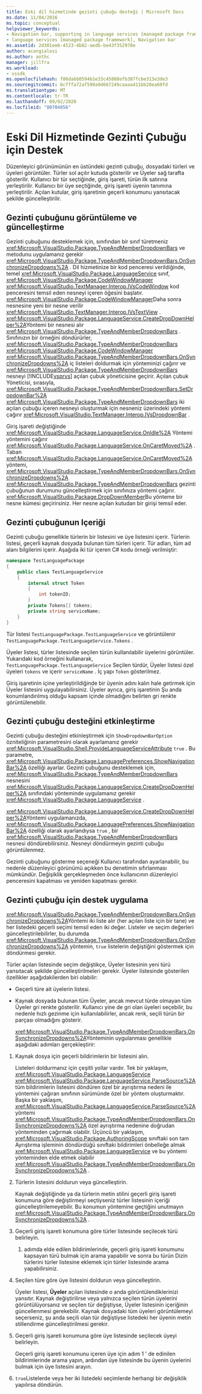```yaml
---
title: Eski dil hizmetinde gezinti çubuğu desteği | Microsoft Docs
ms.date: 11/04/2016
ms.topic: conceptual
helpviewer_keywords:
- Navigation bar, supporting in language services [managed package framework]
- language services [managed package framework], Navigation bar
ms.assetid: 2d301ee6-4523-4b82-aedb-be43f352978e
author: acangialosi
ms.author: anthc
manager: jillfra
ms.workload:
- vssdk
ms.openlocfilehash: f86dabb0594b1e33c45808efb387fcbe313e3de3
ms.sourcegitcommit: 6cfffa72af599a9d667249caaaa411bb28ea69fd
ms.translationtype: MT
ms.contentlocale: tr-TR
ms.lasthandoff: 09/02/2020
ms.locfileid: "80704856"
---
```

# <a name="support-for-the-navigation-bar-in-a-legacy-language-service"></a>Eski Dil Hizmetinde Gezinti Çubuğu için Destek
Düzenleyici görünümünün en üstündeki gezinti çubuğu, dosyadaki türleri ve üyeleri görüntüler. Türler sol açılır kutuda gösterilir ve Üyeler sağ tarafta gösterilir. Kullanıcı bir tür seçtiğinde, giriş işareti, türün ilk satırına yerleştirilir. Kullanıcı bir üye seçtiğinde, giriş işareti üyenin tanımına yerleştirilir. Açılan kutular, giriş işaretinin geçerli konumunu yansıtacak şekilde güncelleştirilir.

## <a name="displaying-and-updating-the-navigation-bar"></a>Gezinti çubuğunu görüntüleme ve güncelleştirme
 Gezinti çubuğunu desteklemek için, sınıfından bir sınıf türetmeniz <xref:Microsoft.VisualStudio.Package.TypeAndMemberDropdownBars> ve metodunu uygulamanız gerekir <xref:Microsoft.VisualStudio.Package.TypeAndMemberDropdownBars.OnSynchronizeDropdowns%2A> . Dil hizmetinize bir kod penceresi verildiğinde, temel <xref:Microsoft.VisualStudio.Package.LanguageService> sınıf, <xref:Microsoft.VisualStudio.Package.CodeWindowManager> <xref:Microsoft.VisualStudio.TextManager.Interop.IVsCodeWindow> kod penceresini temsil eden nesneyi içeren öğesini başlatır. <xref:Microsoft.VisualStudio.Package.CodeWindowManager>Daha sonra nesnesine yeni bir nesne verilir <xref:Microsoft.VisualStudio.TextManager.Interop.IVsTextView> . <xref:Microsoft.VisualStudio.Package.LanguageService.CreateDropDownHelper%2A>Yöntemi bir nesnesi alır <xref:Microsoft.VisualStudio.Package.TypeAndMemberDropdownBars> . Sınıfınızın bir örneğini döndürürler, <xref:Microsoft.VisualStudio.Package.TypeAndMemberDropdownBars> <xref:Microsoft.VisualStudio.Package.CodeWindowManager> <xref:Microsoft.VisualStudio.Package.TypeAndMemberDropdownBars.OnSynchronizeDropdowns%2A> iç listeleri doldurmak için yönteminizi çağırır ve <xref:Microsoft.VisualStudio.Package.TypeAndMemberDropdownBars> nesneyi [!INCLUDE[vsprvs](../../code-quality/includes/vsprvs_md.md)] açılan çubuk yöneticisine geçirir. Açılan çubuk Yöneticisi, sırasıyla, <xref:Microsoft.VisualStudio.Package.TypeAndMemberDropdownBars.SetDropdownBar%2A> <xref:Microsoft.VisualStudio.Package.TypeAndMemberDropdownBars> iki açılan çubuğu içeren nesneyi oluşturmak için nesneniz üzerindeki yöntemi çağırır <xref:Microsoft.VisualStudio.TextManager.Interop.IVsDropdownBar> .

 Giriş işareti değiştiğinde <xref:Microsoft.VisualStudio.Package.LanguageService.OnIdle%2A> Yöntemi yöntemini çağırır <xref:Microsoft.VisualStudio.Package.LanguageService.OnCaretMoved%2A> . Taban <xref:Microsoft.VisualStudio.Package.LanguageService.OnCaretMoved%2A> yöntemi, <xref:Microsoft.VisualStudio.Package.TypeAndMemberDropdownBars.OnSynchronizeDropdowns%2A> <xref:Microsoft.VisualStudio.Package.TypeAndMemberDropdownBars> gezinti çubuğunun durumunu güncelleştirmek için sınıfınıza yöntemi çağırır. <xref:Microsoft.VisualStudio.Package.DropDownMember>Bu yönteme bir nesne kümesi geçirirsiniz. Her nesne açılan kutudan bir girişi temsil eder.

## <a name="the-contents-of-the-navigation-bar"></a>Gezinti çubuğunun Içeriği
 Gezinti çubuğu genellikle türlerin bir listesini ve üye listesini içerir. Türlerin listesi, geçerli kaynak dosyada bulunan tüm türleri içerir. Tür adları, tüm ad alanı bilgilerini içerir. Aşağıda iki tür içeren C# kodu örneği verilmiştir:

```csharp
namespace TestLanguagePackage
{
    public class TestLanguageService
    {
        internal struct Token
        {
            int tokenID;
        }
        private Tokens[] tokens;
        private string serviceName;
    }
}
```

 Tür listesi `TestLanguagePackage.TestLanguageService` ve görüntülenir `TestLanguagePackage.TestLanguageService.Tokens` .

 Üyeler listesi, türler listesinde seçilen türün kullanılabilir üyelerini görüntüler. Yukarıdaki kod örneğini kullanarak, `TestLanguagePackage.TestLanguageService` Seçilen türdür, Üyeler listesi özel üyeleri `tokens` ve içerir `serviceName` . İç yapı `Token` gösterilmez.

 Giriş işaretinin içine yerleştirildiğinde bir üyenin adını kalın hale getirmek için Üyeler listesini uygulayabilirsiniz. Üyeler ayrıca, giriş işaretinin Şu anda konumlandırılmış olduğu kapsam içinde olmadığını belirten gri renkte görüntülenebilir.

## <a name="enabling-support-for-the-navigation-bar"></a>Gezinti çubuğu desteğini etkinleştirme
 Gezinti çubuğu desteğini etkinleştirmek için `ShowDropdownBarOption` özniteliğinin parametresini olarak ayarlamanız gerekir <xref:Microsoft.VisualStudio.Shell.ProvideLanguageServiceAttribute> `true` . Bu parametre, <xref:Microsoft.VisualStudio.Package.LanguagePreferences.ShowNavigationBar%2A> özelliği ayarlar. Gezinti çubuğunu desteklemek için, <xref:Microsoft.VisualStudio.Package.TypeAndMemberDropdownBars> nesnesini <xref:Microsoft.VisualStudio.Package.LanguageService.CreateDropDownHelper%2A> sınıfındaki yönteminde uygulamanız gerekir <xref:Microsoft.VisualStudio.Package.LanguageService> .

 <xref:Microsoft.VisualStudio.Package.LanguageService.CreateDropDownHelper%2A>Yöntemi uygulamanızda, <xref:Microsoft.VisualStudio.Package.LanguagePreferences.ShowNavigationBar%2A> özelliği olarak ayarlandıysa `true` , bir <xref:Microsoft.VisualStudio.Package.TypeAndMemberDropdownBars> nesnesi döndürebilirsiniz. Nesneyi döndürmeyin gezinti çubuğu görüntülenmez.

 Gezinti çubuğunu gösterme seçeneği Kullanıcı tarafından ayarlanabilir, bu nedenle düzenleyici görünümü açıkken bu denetimin sıfırlanması mümkündür. Değişiklik gerçekleşmeden önce kullanıcının düzenleyici penceresini kapatması ve yeniden kapatması gerekir.

## <a name="implementing-support-for-the-navigation-bar"></a>Gezinti çubuğu için destek uygulama
 <xref:Microsoft.VisualStudio.Package.TypeAndMemberDropdownBars.OnSynchronizeDropdowns%2A>Yöntemi iki liste alır (her açılan liste için bir tane) ve her listedeki geçerli seçimi temsil eden iki değer. Listeler ve seçim değerleri güncelleştirilebilirler, bu durumda <xref:Microsoft.VisualStudio.Package.TypeAndMemberDropdownBars.OnSynchronizeDropdowns%2A> yöntemin, `true` listelerin değiştiğini göstermek için döndürmesi gerekir.

 Türler açılan listesinde seçim değiştikçe, Üyeler listesinin yeni türü yansıtacak şekilde güncelleştirilmeleri gerekir. Üyeler listesinde gösterilen özellikler aşağıdakilerden biri olabilir:

- Geçerli türe ait üyelerin listesi.

- Kaynak dosyada bulunan tüm Üyeler, ancak mevcut türde olmayan tüm Üyeler gri renkte gösterilir. Kullanıcı yine de gri olan üyeleri seçebilir, bu nedenle hızlı gezinme için kullanılabilirler, ancak renk, seçili türün bir parçası olmadığını gösterir.

  <xref:Microsoft.VisualStudio.Package.TypeAndMemberDropdownBars.OnSynchronizeDropdowns%2A>Yönteminin uygulanması genellikle aşağıdaki adımları gerçekleştirir:

1. Kaynak dosya için geçerli bildirimlerin bir listesini alın.

     Listeleri doldurmanız için çeşitli yollar vardır. Tek bir yaklaşım, <xref:Microsoft.VisualStudio.Package.LanguageService> <xref:Microsoft.VisualStudio.Package.LanguageService.ParseSource%2A> tüm bildirimlerin listesini döndüren özel bir ayrıştırma nedeni ile yöntemini çağıran sınıfının sürümünde özel bir yöntem oluşturmaktır. Başka bir yaklaşım, <xref:Microsoft.VisualStudio.Package.LanguageService.ParseSource%2A> yöntemi <xref:Microsoft.VisualStudio.Package.TypeAndMemberDropdownBars.OnSynchronizeDropdowns%2A> özel ayrıştırma nedenine doğrudan yönteminden çağırmak olabilir. Üçüncü bir yaklaşım, <xref:Microsoft.VisualStudio.Package.AuthoringScope> sınıftaki son tam Ayrıştırma işleminin döndürdüğü sınıftaki bildirimleri önbelleğe almak <xref:Microsoft.VisualStudio.Package.LanguageService> ve bu yöntemi yönteminden elde etmek olabilir <xref:Microsoft.VisualStudio.Package.TypeAndMemberDropdownBars.OnSynchronizeDropdowns%2A> .

2. Türlerin listesini doldurun veya güncelleştirin.

     Kaynak değiştiğinde ya da türlerin metin stilini geçerli giriş işareti konumuna göre değiştirmeyi seçtiyseniz türler listesinin içeriği güncelleştirilemeyebilir. Bu konumun yöntemine geçtiğini unutmayın <xref:Microsoft.VisualStudio.Package.TypeAndMemberDropdownBars.OnSynchronizeDropdowns%2A> .

3. Geçerli giriş işareti konumuna göre türler listesinde seçilecek türü belirleyin.

     1. adımda elde edilen bildirimlerinde, geçerli giriş işareti konumunu kapsayan türü bulmak için arama yapabilir ve sonra bu türün Dizin türlerini türler listesine eklemek için türler listesinde arama yapabilirsiniz.

4. Seçilen türe göre üye listesini doldurun veya güncelleştirin.

     Üyeler listesi, **Üyeler** açılan listesinde o anda görüntülendiklerinizi yansıtır. Kaynak değiştirilirse veya yalnızca seçilen türün üyelerini görüntülüyorsanız ve seçilen tür değiştiyse, Üyeler listesinin içeriğinin güncellenmesi gerekebilir. Kaynak dosyadaki tüm üyeleri görüntülemeyi seçerseniz, şu anda seçili olan tür değiştiyse listedeki her üyenin metin stillendirme güncelleştirilmesi gerekir.

5. Geçerli giriş işareti konumuna göre üye listesinde seçilecek üyeyi belirleyin.

     Geçerli giriş işareti konumunu içeren üye için adım 1 ' de edinilen bildirimlerinde arama yapın, ardından üye listesinde bu üyenin üyelerini bulmak için üye listesini arayın.

6. `true`Listelerde veya her iki listedeki seçimlerde herhangi bir değişiklik yapılırsa döndürün.
